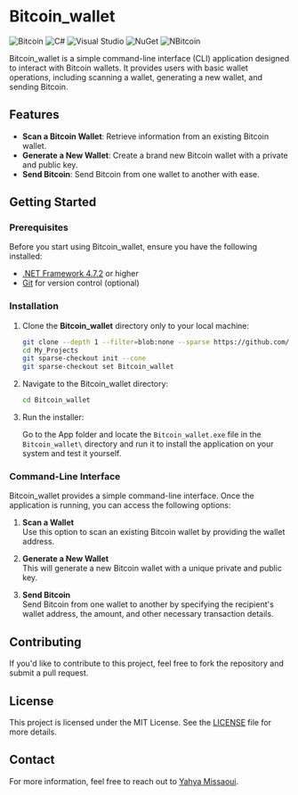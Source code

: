 # Bitcoin_wallet

![Bitcoin](https://img.shields.io/badge/Bitcoin-Currency-orange?logo=bitcoin&style=flat-square)
![C#](https://img.shields.io/badge/C%23-Language-blue?logo=csharp&style=flat-square)
![Visual Studio](https://img.shields.io/badge/Visual%20Studio-IDE-purple?logo=visualstudio&style=flat-square)
![NuGet](https://img.shields.io/nuget/v/NBitcoin?color=blue&logo=nuget&style=flat-square)
![NBitcoin](https://img.shields.io/badge/NBitcoin-Library-green?style=flat-square&logo=bitcoin)

Bitcoin_wallet is a simple command-line interface (CLI) application designed to interact with Bitcoin wallets. It provides users with basic wallet operations, including scanning a wallet, generating a new wallet, and sending Bitcoin. 

## Features

- **Scan a Bitcoin Wallet**: Retrieve information from an existing Bitcoin wallet.
- **Generate a New Wallet**: Create a brand new Bitcoin wallet with a private and public key.
- **Send Bitcoin**: Send Bitcoin from one wallet to another with ease.

## Getting Started

### Prerequisites

Before you start using Bitcoin_wallet, ensure you have the following installed:

- [.NET Framework 4.7.2](https://dotnet.microsoft.com/download/dotnet-framework/net472) or higher
- [Git](https://git-scm.com/) for version control (optional)

### Installation

1. Clone the **Bitcoin_wallet** directory only to your local machine:

   ```bash
   git clone --depth 1 --filter=blob:none --sparse https://github.com/yahyamissaoui/My_Projects.git
   cd My_Projects
   git sparse-checkout init --cone
   git sparse-checkout set Bitcoin_wallet
   ```
2. Navigate to the Bitcoin_wallet directory:
   
   ```bash
   cd Bitcoin_wallet
   ```
3. Run the installer:

   Go to the App folder and locate the `Bitcoin_wallet.exe` file in the `Bitcoin_wallet\` directory and run it to install the application on your system
   and test it yourself.

### Command-Line Interface

Bitcoin_wallet provides a simple command-line interface. Once the application is running, you can access the following options:

1. **Scan a Wallet**  
   Use this option to scan an existing Bitcoin wallet by providing the wallet address.

2. **Generate a New Wallet**  
   This will generate a new Bitcoin wallet with a unique private and public key.

3. **Send Bitcoin**  
   Send Bitcoin from one wallet to another by specifying the recipient's wallet address, the amount, and other necessary transaction details.



## Contributing

If you'd like to contribute to this project, feel free to fork the repository and submit a pull request.

## License

This project is licensed under the MIT License. See the [LICENSE](LICENSE) file for more details.

## Contact

For more information, feel free to reach out to [Yahya Missaoui](https://github.com/yahyamissaoui).
